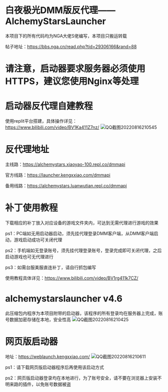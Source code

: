 # 白夜极光DMM版反代理——AlchemyStarsLauncher
本项目下的所有代码均为NGA大佬S佬编写，本项目只搬运转载

帖子地址：https://bbs.nga.cn/read.php?tid=29306166&rand=88

# 请注意，启动器要求服务器必须使用HTTPS，建议您使用Nginx等处理

# 启动器反代理自建教程
使用replit平台搭建，具体操作详见：https://www.bilibili.com/video/BV1Ka411Z7nz/
![QQ截图20220816210545](https://user-images.githubusercontent.com/103258286/184889127-bc4ee8cb-323f-4159-b00e-3ea82fe78403.png)

# 反代理地址
主线路：https://alchemystars.xiaoyao-100.repl.co/dmmapi

官方线路：https://launcher.kengxxiao.com/dmmapi

备用线路：https://alchemystars.luanwutian.repl.co/dmmapi

# 补丁使用教程
下载相应的补丁放入对应设备的游戏文件夹内，可达到无需代理进行游戏的效果

ps1：PC端如无用启动器启动，须先挂代理登录DMM客户端，从DMM客户端启动，游戏启动成功可关闭代理

ps2：手机端如无登录账号，须先挂代理登录账号，登录完成即可关闭代理，之后启动游戏也可无代理进行

ps3：如需台服美服直连补丁，请自行抓包编写

使用教程具体详见：https://www.bilibili.com/video/BV1rg411k7CZ/

# alchemystarslauncher v4.6
此压缩包内程序为本项目附带的启动器，该程序的所有登录均在服务器上完成，账号数据加密存储在本地，安全性高
![QQ截图20220816210425](https://user-images.githubusercontent.com/103258286/184888863-605c4e42-74e7-48e9-b0d0-40640f792488.png)


# 网页版启动器
地址：https://weblaunch.kengxxiao.com/
![QQ截图20220816210611](https://user-images.githubusercontent.com/103258286/184889187-fcfaa828-842e-4e77-a964-2d434329876b.png)

ps1：请下载网页版启动器程序后再使用该启动方式

ps2：网页版启动器登录均在本地进行，为了账号安全，请不要在浏览器上安装不明来路的插件，以免账号数据被盗

